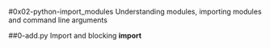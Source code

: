 #0x02-python-import_modules
Understanding modules, importing modules and command line arguments

##0-add.py
Import and blocking __import__
